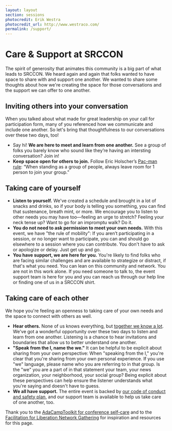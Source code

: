 ```yaml
---
layout: layout
section: sessions
photocredit: Erik Westra
photocredit_url: http://www.westraco.com/
permalink: /support/
---
```


# Care &amp; Support at SRCCON

The spirit of generosity that animates this community is a big part of what leads to SRCCON. We heard again and again that folks wanted to have space to share with and support one another. We wanted to share some thoughts about how we're creating the space for those conversations and the support we can offer to one another.

## Inviting others into your conversation

When you talked about what made for great leadership on your call for participation form, many of you referenced how we communicate and include one another. So let's bring that thoughtfulness to our conversations over these two days, too!

* Say hi! **We are here to meet and learn from one another.** See a group of folks you barely know who sound like they’re having an intersting conversation? Join in!
* **Keep space open for others to join.** Follow Eric Holscher’s [Pac-man rule](http://ericholscher.com/blog/2017/aug/2/pacman-rule-conferences/): “When standing as a group of people, always leave room for 1 person to join your group.” 

## Taking care of yourself
* **Listen to yourself.** We've created a schedule and brought in a lot of snacks and drinks, so if your body is telling you something, you can find that sustenance, breath mint, or more. We encourage you to listen to other needs you may have too—feeling an urge to stretch? Feeling your neck tense up? Want to go for an impromptu walk? Do it.
* **You do not need to ask permission to meet your own needs.** With this event, we have "the rule of mobility": If you aren’t participating in a session, or no longer want to participate, you can and should go elsewhere to a session where you can contribute. You don't have to ask or apologize or delay. Just get up and go.
* **You have support, we are here for you.** You're likely to find folks who are facing similar challenges and are available to strategize or distract, if that's what you need. You can lean on this community and network. You are not in this work alone. If you need someone to talk to, the event support team is here for you and you can reach us through our help line or finding one of us in a SRCCON shirt.

## Taking care of each other
We hope you're feeling an openness to taking care of your own needs and the space to connect with others as well.

* **Hear others.** None of us knows everything, but [together we know a lot](http://aorta.coop/portfolio_page/anti-oppressive-facilitation/). We've got a wonderful opportunity over these two days to listen and learn from one another. Listening is a chance to hear invitations and boundaries that allow us to better understand one another.
* **"Speak from the I, name the we."** It can be helpful to be explicit about sharing from your own perspective: When "speaking from the I," you're clear that you're sharing from your own personal experience. If you use "we" language, please name who you are referring to in that group. Is the "we" you are a part of in that statement your team, your news organization, your neighborhood, your social group? Being explicit about these perspectives can help ensure the listener understands what you're saying and doesn't have to guess. 
* **We all have support.** The entire event is backed by [our code of conduct and safety plan](/conduct), and our support team is available to help us take care of one another, too.

Thank you to the [AdaCampToolkit for conference self-care](https://adacamp.org/adacamp-toolkit/self-care/) and to the [Facilitation for Liberation Network Gathering](https://www.alliedmedia.org/amc2018/facilitation-liberation-network-gathering) for inspiration and resources for this page.
